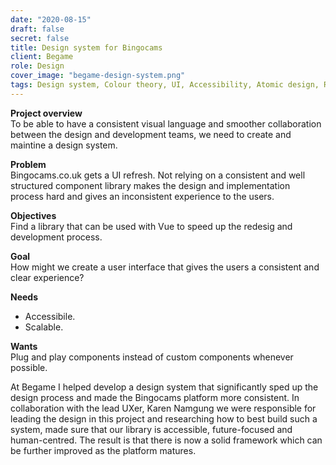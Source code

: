 ```yaml
---
date: "2020-08-15"
draft: false
secret: false
title: Design system for Bingocams
client: Begame
role: Design
cover_image: "begame-design-system.png"
tags: Design system, Colour theory, UI, Accessibility, Atomic design, Responsive design, Sketch, Zeplin, Abstract
---
```


**Project overview**  
To be able to have a consistent visual language and smoother collaboration between the design and development teams, we need to create and maintine a design system. 

**Problem**  
Bingocams.co.uk gets a UI refresh. Not relying on a consistent and well structured component library makes the design and implementation process hard and gives an inconsistent experience to the users. 

**Objectives**  
Find a library that can be used with Vue to speed up the redesig and development process. 

**Goal**  
How might we create a user interface that gives the users a consistent and clear experience?

**Needs**  
- Accessibile.
- Scalable.  

**Wants**  
Plug and play components instead of custom components whenever possible.

At Begame I helped develop a design system that significantly sped up the design process and made the Bingocams platform more consistent. In collaboration with the lead UXer, Karen Namgung we were responsible for leading the design in this project and researching how to best build such a system, made sure that our library is accessible, future-focused and human-centred. The result is that there is now a solid framework which can be further improved as the platform matures. 